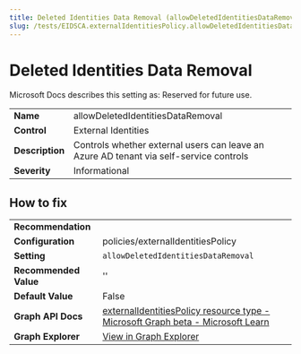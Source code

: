 ```yaml
---
title: Deleted Identities Data Removal (allowDeletedIdentitiesDataRemoval)
slug: /tests/EIDSCA.externalIdentitiesPolicy.allowDeletedIdentitiesDataRemoval
---
```


# Deleted Identities Data Removal

Microsoft Docs describes this setting as: Reserved for future use.

| | |
|-|-|
| **Name** | allowDeletedIdentitiesDataRemoval |
| **Control** | External Identities |
| **Description** | Controls whether external users can leave an Azure AD tenant via self-service controls |
| **Severity** | Informational |

## How to fix
| | |
|-|-|
| **Recommendation** |  |
| **Configuration** | policies/externalIdentitiesPolicy |
| **Setting** | `allowDeletedIdentitiesDataRemoval` |
| **Recommended Value** | '' |
| **Default Value** | False |
| **Graph API Docs** | [externalIdentitiesPolicy resource type - Microsoft Graph beta - Microsoft Learn](https://learn.microsoft.com/en-us/graph/api/resources/externalidentitiespolicy) |
| **Graph Explorer** | [View in Graph Explorer](https://developer.microsoft.com/en-us/graph/graph-explorer?request=policies/externalIdentitiesPolicy&method=GET&version=beta&GraphUrl=https://graph.microsoft.com) |



